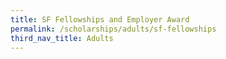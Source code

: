 ```yaml
---
title: SF Fellowships and Employer Award
permalink: /scholarships/adults/sf-fellowships
third_nav_title: Adults
---
```

